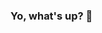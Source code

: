 ### Yo, what's up? 👋

<!--
### Here is What I'm Working On! 👋


- 🔭 I’m currently working on ... developing my skills.
- 🌱 I’m currently learning ... Python.
- 👯 I’m looking to collaborate on ... some interesting projects.
- 🤔 I’m looking for help ... with learning.
- 💬 Ask me about ... anything.
- 📫 How to reach me: ... at that point is secret 😁
- 😄 Pronouns: ... He/Him
- ⚡ Fun fact: ... i have Master Dergree of Electrical Engineering
-->

